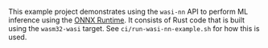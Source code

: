 This example project demonstrates using the `wasi-nn` API to perform ML inference using the 
[ONNX Runtime](https://onnxruntime.ai). It consists of Rust code that is built using the `wasm32-wasi` target. 
See `ci/run-wasi-nn-example.sh` for how this is used.
